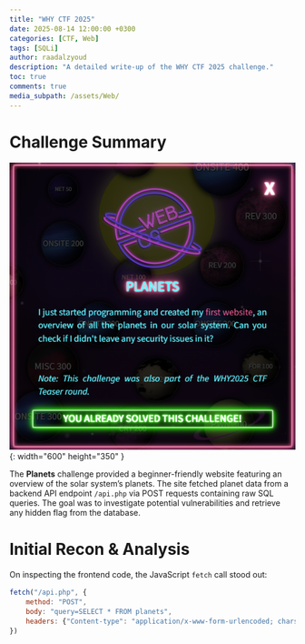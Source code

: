 ```yaml
---
title: "WHY CTF 2025"
date: 2025-08-14 12:00:00 +0300
categories: [CTF, Web]
tags: [SQLi]
author: raadalzyoud
description: "A detailed write-up of the WHY CTF 2025 challenge."
toc: true
comments: true
media_subpath: /assets/Web/
---
```

# Challenge Summary
![Desktop View](/assets/Web/chall_planets.png){: width="600" height="350" }

The **Planets** challenge provided a beginner-friendly website featuring an overview of the solar system’s planets. The site fetched planet data from a backend API endpoint `/api.php` via POST requests containing raw SQL queries. The goal was to investigate potential vulnerabilities and retrieve any hidden flag from the database.

# Initial Recon & Analysis

On inspecting the frontend code, the JavaScript `fetch` call stood out:

```javascript
fetch("/api.php", {
    method: "POST",
    body: "query=SELECT * FROM planets",
    headers: {"Content-type": "application/x-www-form-urlencoded; charset=UTF-8"},
})
